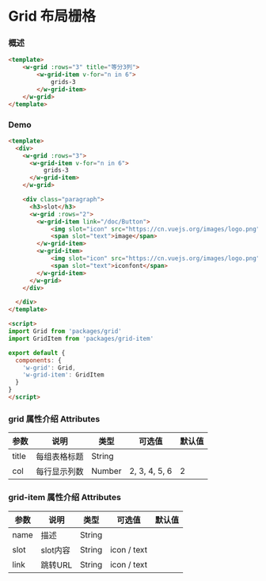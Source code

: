 #  Grid 布局栅格


### 概述


```html
<template>
    <w-grid :rows="3" title="等分3列">
        <w-grid-item v-for="n in 6">
            grids-3
        </w-grid-item>
    </w-grid>
</template>
```

### Demo

```html
<template>
  <div>
    <w-grid :rows="3">
      <w-grid-item v-for="n in 6">
          grids-3
      </w-grid-item>
    </w-grid>

    <div class="paragraph">
      <h3>slot</h3>
      <w-grid :rows="2">
        <w-grid-item link="/doc/Button">
            <img slot="icon" src="https://cn.vuejs.org/images/logo.png">
            <span slot="text">image</span>
        </w-grid-item>
        <w-grid-item>
            <img slot="icon" src="https://cn.vuejs.org/images/logo.png">
            <span slot="text">iconfont</span>
        </w-grid-item>
      </w-grid>
    </div>

  </div>
</template>

<script>
import Grid from 'packages/grid'
import GridItem from 'packages/grid-item'

export default {
  components: {
    'w-grid': Grid,
    'w-grid-item': GridItem
  }
}
</script>

```

###  grid 属性介绍 Attributes

| 参数     | 说明             | 类型       | 可选值        |  默认值    |
|---------|------------------|-----------|--------------|-----------|
| title   | 每组表格标题       | String    |              |           |
| col    | 每行显示列数	     | Number    |  2, 3, 4, 5, 6  |   2      |



###  grid-item 属性介绍 Attributes

| 参数           | 说明            | 类型       | 可选值      |   默认值   |
|---------------|-----------------|-----------|------------|-----------|
| name    | 描述         | String   |                |      |
| slot    | slot内容     | String   |   icon / text  |      |
| link    | 跳转URL      | String   |   icon / text  |      |
